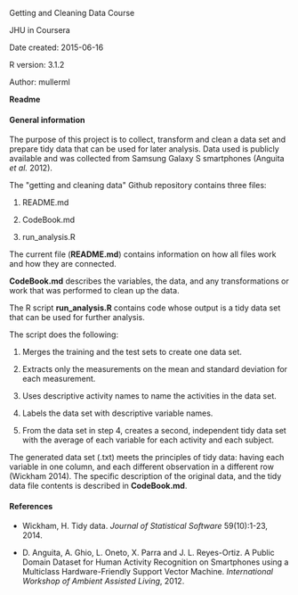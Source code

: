 Getting and Cleaning Data Course

JHU in Coursera

Date created: 2015-06-16

R version: 3.1.2 

Author: mullerml

**Readme**


#### General information

The purpose of this project is to collect, transform and clean a data set and prepare tidy data that can be used for later analysis. Data used is publicly available and was collected from Samsung Galaxy S smartphones (Anguita *et al.* 2012).

The "getting and cleaning data" Github repository contains three files:

1. README.md

2. CodeBook.md

3. run_analysis.R

The current file (**README.md**) contains information on how all files work and how they are connected.

**CodeBook.md** describes the variables, the data, and any transformations or work that was performed to clean up the data.

The R script **run_analysis.R** contains code whose output is a tidy data set that can be used for further analysis. 

The script does the following:

1. Merges the training and the test sets to create one data set.

2. Extracts only the measurements on the mean and standard deviation for each measurement.

3. Uses descriptive activity names to name the activities in the data set.

4. Labels the data set with descriptive variable names.

5. From the data set in step 4, creates a second, independent tidy data set with the average of each variable for each activity and each subject.

The generated data set (.txt) meets the principles of tidy data: having each variable in one column, and each different observation in a different row (Wickham 2014). The specific description of the original data, and the tidy data file contents is described in **CodeBook.md**.

#### References

- Wickham, H. Tidy data. *Journal of Statistical Software* 59(10):1-23, 2014.

- D. Anguita, A. Ghio, L. Oneto, X. Parra and J. L. Reyes-Ortiz. 
A Public Domain Dataset for Human Activity Recognition on Smartphones
using a Multiclass Hardware-Friendly Support Vector Machine. 
*International Workshop of Ambient Assisted Living*, 2012. 